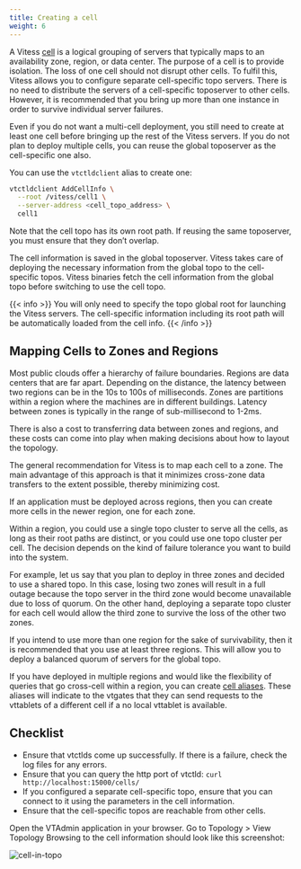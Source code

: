 ```yaml
---
title: Creating a cell
weight: 6
---
```


A Vitess [cell](../../../concepts/cell) is a logical grouping of servers that typically maps to an availability zone, region, or data center. The purpose of a cell is to provide isolation. The loss of one cell should not disrupt other cells. To fulfil this, Vitess allows you to configure separate cell-specific topo servers. There is no need to distribute the servers of a cell-specific toposerver to other cells. However, it is recommended that you bring up more than one instance in order to survive individual server failures.

Even if you do not want a multi-cell deployment, you still need to create at least one cell before bringing up the rest of the Vitess servers. If you do not plan to deploy multiple cells, you can reuse the global toposerver as the cell-specific one also.

You can use the `vtctldclient` alias to create one:

```sh
vtctldclient AddCellInfo \
  --root /vitess/cell1 \
  --server-address <cell_topo_address> \
  cell1
```

Note that the cell topo has its own root path. If reusing the same toposerver, you must ensure that they don’t overlap.

The cell information is saved in the global toposerver. Vitess takes care of deploying the necessary information from the global topo to the cell-specific topos. Vitess binaries fetch the cell information from the global topo before switching to use the cell topo.

{{< info >}}
You will only need to specify the topo global root for launching the Vitess servers. The cell-specific information including its root path will be automatically loaded from the cell info.
{{< /info >}}

## Mapping Cells to Zones and Regions

Most public clouds offer a hierarchy of failure boundaries. Regions are data centers that are far apart. Depending on the distance, the latency between two regions can be in the 10s to 100s of milliseconds. Zones are partitions within a region where the machines are in different buildings. Latency between zones is typically in the range of sub-millisecond to 1-2ms.

There is also a cost to transferring data between zones and regions, and these costs can come into play when making decisions about how to layout the topology.

The general recommendation for Vitess is to map each cell to a zone. The main advantage of this approach is that it minimizes cross-zone data transfers to the extent possible, thereby minimizing cost.

If an application must be deployed across regions, then you can create more cells in the newer region, one for each zone.

Within a region, you could use a single topo cluster to serve all the cells, as long as their root paths are distinct, or you could use one topo cluster per cell. The decision depends on the kind of failure tolerance you want to build into the system.

For example, let us say that you plan to deploy in three zones and decided to use a shared topo. In this case, losing two zones will result in a full outage because the topo server in the third zone would become unavailable due to loss of quorum. On the other hand, deploying a separate topo cluster for each cell would allow the third zone to survive the loss of the other two zones.

If you intend to use more than one region for the sake of survivability, then it is recommended that you use at least three regions. This will allow you to deploy a balanced quorum of servers for the global topo.

If you have deployed in multiple regions and would like the flexibility of queries that go cross-cell within a region, you can create [cell aliases](../../../reference/programs/vtctl/cell-aliases). These aliases will indicate to the vtgates that they can send requests to the vttablets of a different cell if a no local vttablet is available.

## Checklist

* Ensure that vtctlds come up successfully. If there is a failure, check the log files for any errors.
* Ensure that you can query the http port of vtctld: `curl http://localhost:15000/cells/`
* If you configured a separate cell-specific topo, ensure that you can connect to it using the parameters in the cell information.
* Ensure that the cell-specific topos are reachable from other cells.

Open the VTAdmin application in your browser. Go to Topology > View Topology
Browsing to the cell information should look like this screenshot:

![cell-in-topo](../img/cell-in-topo.png)

